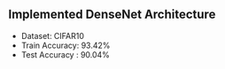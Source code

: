 ## Implemented DenseNet Architecture
* Dataset: CIFAR10
* Train Accuracy: 93.42%
* Test Accuracy : 90.04%
